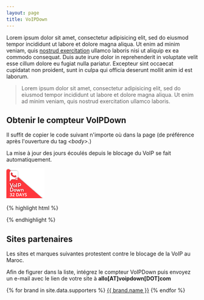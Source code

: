 ```yaml
---
layout: page
title: VoIPDown
---
```

Lorem ipsum dolor sit amet, consectetur adipisicing elit, sed do eiusmod tempor incididunt ut labore et dolore magna aliqua. Ut enim ad minim veniam, quis [nostrud exercitation](http://alexcarpenter.me) ullamco laboris nisi ut aliquip ex ea commodo consequat. Duis aute irure dolor in reprehenderit in voluptate velit esse cillum dolore eu fugiat nulla pariatur. Excepteur sint occaecat cupidatat non proident, sunt in culpa qui officia deserunt mollit anim id est laborum.

> Lorem ipsum dolor sit amet, consectetur adipisicing elit, sed do eiusmod tempor incididunt ut labore et dolore magna aliqua. Ut enim ad minim veniam, quis nostrud exercitation ullamco laboris.

## Obtenir le compteur VoIPDown

Il suffit de copier le code suivant n'importe où dans la page (de préférence après l'ouverture du tag *&lt;body&gt;*.)

La mise à jour des jours écoulés depuis le blocage du VoIP se fait automatiquement.

<img src="/assets/images/ribbon-example.png" alt="Compteur VoIPDown" width="100" height="79">

{% highlight html %}
  <script>
  (function(d, s) {
    var h = d.getElementsByTagName('head')[0];
    var js = d.createElement(s);
    js.type = 'text/javascript';
    js.src = 'http://voipdown.com/assets/js/voipdown.min.js';
    h.appendChild(js);
  }(document, 'script'));
  </script>
{% endhighlight %}

## Sites partenaires

Les sites et marques suivantes protestent contre le blocage de la VoIP au Maroc.

Afin de figurer dans la liste, intégrez le compteur VoIPDown puis envoyez un e-mail avec le lien de votre site à **allo[AT]voipdown[DOT]com**

{% for brand in site.data.supporters %}
  <a href="{{brand.url}}" target="_blank">{{ brand.name }}</a>
{% endfor %}